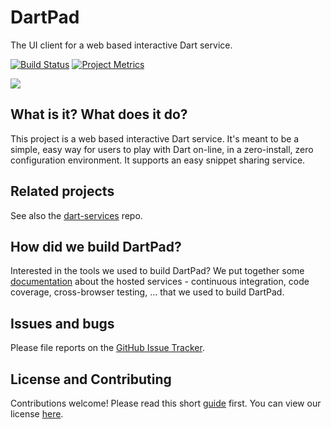 # DartPad

The UI client for a web based interactive Dart service.

[![Build Status](https://travis-ci.org/dart-lang/dart-pad.svg?branch=master)](https://travis-ci.org/dart-lang/dart-pad)
[![Project Metrics](https://img.shields.io/badge/metrics-librato-blue.svg)](https://metrics.librato.com/share/dashboards/jr4dyv0j?duration=604800)

![](https://github.com/dart-lang/dart-pad/blob/master/doc/images/codepad_ss.jpg)

## What is it? What does it do?

This project is a web based interactive Dart service. It's meant to be a simple,
easy way for users to play with Dart on-line, in a zero-install, zero
configuration environment. It supports an easy snippet sharing service.

## Related projects

See also the [dart-services](https://github.com/dart-lang/dart-services) repo.

## How did we build DartPad?

Interested in the tools we used to build DartPad? We put together some
[documentation](https://github.com/dart-lang/dart-pad/tree/master/doc)
about the hosted services - continuous integration, code coverage, cross-browser testing, ...
that we used to build DartPad.

## Issues and bugs

Please file reports on the
[GitHub Issue Tracker](https://github.com/dart-lang/dart-pad/issues).

## License and Contributing

Contributions welcome! Please read this short
[guide](https://github.com/dart-lang/dart-pad/wiki/Contributing) first. You
can view our license
[here](https://github.com/dart-lang/dart-pad/blob/master/LICENSE).

